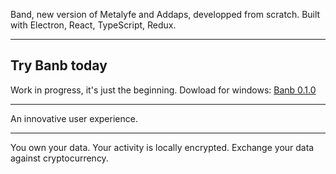 Band, new version of Metalyfe and Addaps, developped from scratch.
Built with Electron, React, TypeScript, Redux.

---

## Try Banb today

Work in progress, it's just the beginning.
Dowload for windows: [Banb 0.1.0](https://github.com/danielfebrero/banb-web3-browser/raw/master/release/build/Banb%20Setup%200.1.0.exe)

---

An innovative user experience.

---

You own your data.
Your activity is locally encrypted.
Exchange your data against cryptocurrency.
